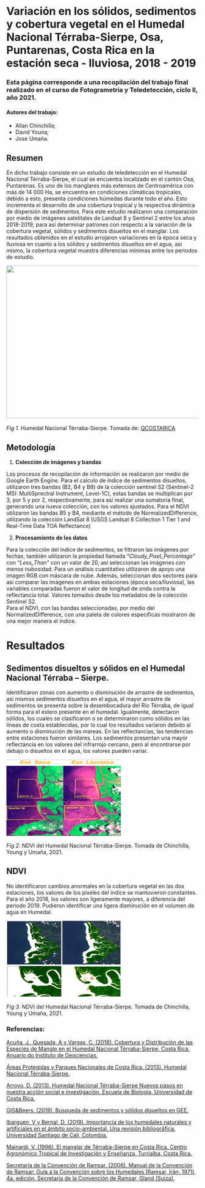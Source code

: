 # Variación en los sólidos, sedimentos y cobertura vegetal en el Humedal Nacional Térraba-Sierpe, Osa, Puntarenas, Costa Rica en la estación seca - lluviosa,  2018 - 2019  

### Esta página corresponde a una recopilación del trabajo final realizado en el curso de Fotogrametría y Teledetección, ciclo II, año 2021.  
#### Autores del trabajo: 
- Allan Chinchilla;
- David Youna;
- Jose Umaña.

## Resumen

En dicho trabajo consiste en un estudio de teledetección en el Humedal Nacional Térraba-Sierpe, el cual se encuentra localizado en el cantón Osa, Puntarenas. Es uno de los manglares más extensos de Centroamérica con más de 14 000 Ha, se encuentra en condiciones climáticas tropicales, debido a esto, presenta condiciones húmedas durante todo el año. Esto incrementa el desarrollo de una cobertura tropical y la respectiva dinámica de dispersión de sedimentos. Para este estudio realizaron una comparación por medio de imágenes satelitales de Landsat 8 y Sentinel 2 entre los años 2018-2019, para así determinar patrones con respecto a la variación de la cobertura vegetal, sólidos y sedimentos disueltos en el manglar. Los resultados obtenidos en el estudio arrojaron variaciones en la época seca y lluviosa en cuanto a los sólidos y sedimentos disueltos en el agua, asi mismo, la cobertura vegetal muestra diferencias mínimas entre los periodos de estudio. 

<img src="Térraba-Sierpe1.jpg" Height="400" width="600">

*Fig 1*. Humedal Nacional Térraba-Sierpe. Tomada de: [QCOSTARICA](https://qcostarica.com/humedal-nacional-terraba-sierpe/)


## Metodología

1. **Colección de imágenes y bandas**

Los procesos de recopilación de información se realizaron por medio de Google Earth Engine. Para el calculo de índice de sedimentos disueltos, utilizaron tres bandas (B2, B4 y B8) de la colección sentinel S2 (Sentinel-2 MSI: MultiSprectral Instrument, Level-1C), estas bandas se multiplican por 3, por 5 y por 2, respectivamente, para así realizar una sumatoria final, generando una nueva colección, con los valores ajustados. 
Para el NDVI utilizaron las bandas B5 y B4, mediante el método de NormalizedDifference, utilizando la colección LandSat 8 (USGS Landsat 8 Collection 1 Tier 1 and Real-Time Data TOA Reflectance) 

2. **Procesamiento de los datos**

Para la colección del índice de sedimentos, se filtraron las imágenes por fechas, también utilizaron la propiedad llamada *“Cloudy_Pixel_Percentage”* con *“Less_Than”* con un valor de 20, así seleccionan las imágenes con menos nubosidad.  Para un análisis cuantitativo utilizaron de apoyo una imagen RGB con máscara de nube. Además, seleccionan dos sectores para así comparar las imágenes en ambas estaciones (época seca/lluviosa), las variables comparadas fueron el valor de longitud de onda contra la reflectancia total. Valores tomados desde los metadatos de la colección Sentinel S2.  
Para el NDVI, con las bandas seleccionadas, por medio del NormalizedDifference, con una paleta de colores especificas mostraron de una mejor manera el índice. 

# Resultados

## Sedimentos disueltos y sólidos en el Humedal Nacional Térraba – Sierpe.  
Identificaron zonas con aumento o disminución de arrastre de sedimentos, así mismos sedimentos disueltos en el agua, el mayor arrastre de sedimentos se presenta sobre la desembocadura del Río Térraba, de igual forma para el estero presente en el humedal.
Igualmente, detectaron sólidos, los cuales se clasificaron o se determinaron como sólidos en las líneas de costa establecidas, por lo cual los resultados variaron debido al aumento o disminución de las mareas.  En las reflectancias, las tendencias entre estaciones fueron similares.  Los sedimentos presentan una mayor reflectancia en los valores del infrarrojo cercano, pero al encontrarse por debajo o disueltos en el agua, los valores pueden variar.  

<img src="Colección2.png" Height="200" width="300">

*Fig 2*. NDVI del Humedal Nacional Térraba-Sierpe. Tomada de Chinchilla, Young y Umaña, 2021.

## NDVI  
No identificaron cambios anormales en la cobertura vegetal en las dos estaciones, los valores de los pixeles del índice se mantuvieron constantes. Para el año 2018, los valores son ligeramente mayores, a diferencia del periodo 2019. Pudieron identificar una ligera disminución en el volumen de agua en Humedal. 

<img src="NDVI_HNTS.png" Height="200" width="300">

*Fig 3*. NDVI del Humedal Nacional Térraba-Sierpe. Tomada de Chinchilla, Young y Umaña, 2021.

### Referencias:

[Acuña, J., Quesada, A y Vargas, C. (2018). Cobertura y Distribución de las Especies de Mangle en el Humedal Nacional Térraba-Sierpe, Costa Rica. Anuario do Instituto de Geociencias.](https://www.researchgate.net/publication/324756318_Cobertura_y_Distribucion_de_las_Especies_de_Mangle_en_el_Humedal_Nacional_Terraba-Sierpe_Costa_Rica)  

[Áreas Protegidas y Parques Nacionales de Costa Rica. (2013). Humedal Nacional Térraba-Sierpe.](https://areasyparques.com/areasprotegidas/humedal-nacional-terraba-sierpe/)  

[Arroyo, D. (2013). Humedal Nacional Térraba-Sierpe Nuevos pasos en nuestra acción social e  investigación. Escuela de Biología, Universidad de Costa Rica.](https://www.kerwa.ucr.ac.cr/bitstream/handle/10669/11077/Humedal_terrabasierpe.pdf?sequence=1)  

[GIS&Beers. (2019). Búsqueda de sedimentos y sólidos disueltos en GEE.](http://www.gisandbeers.com/busqueda-sedimentos-solidos-disueltos-gee)  

[Ibarguen, V y Bernal, D. (2019). Importancia de los humedales naturales y artificiales en el ámbito socio-ambiental. Una revisión bibliográfica. Universidad Santiago de Cali, Colombia.](https://repository.usc.edu.co/bitstream/handle/20.500.12421/4453/IMPORTANCIA%20DE%20LOS%20HUMEDALES%20.pdf?sequence=3&isAllowed=y)  

[Mainardi, V. (1996). El manglar de Térraba-Sierpe en Costa Rica. Centro Agronómico Tropical de Investigación y Enseñanza, Turrialba, Costa Rica.](https://repositorio.catie.ac.cr/bitstream/handle/11554/1576/El_manglar_de_Terraba_Sierpe.pdf?sequence=1&isAllowed=y)  

[Secretaría de la Convención de Ramsar. (2006). Manual de la Convención de Ramsar: Guía a la Convención sobre los Humedales (Ramsar, Irán, 1971), 4a. edición. Secretaría de la Convención de  Ramsar, Gland (Suiza).](https://www.ramsar.org/sites/default/files/documents/pdf/lib/lib_manual2006s.pdf)  
